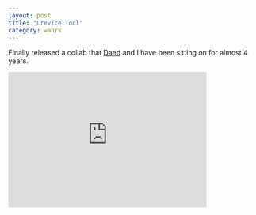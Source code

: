 ```yaml
---
layout: post
title: "Crevice Tool"
category: wahrk
---
```


Finally released a collab that [Daed](http://daedmusic.com/) and I have been sitting on for almost 4 years.

<iframe style="border: 0; width: 400px; height: 274px;"
src="http://bandcamp.com/EmbeddedPlayer/album=662445705/size=large/bgcol=ffffff/linkcol=0687f5/artwork=small/transparent=true/"
seamless><a href="http://wahrk.com/album/crevice-tool">Crevice Tool by wahrk</a></iframe>
